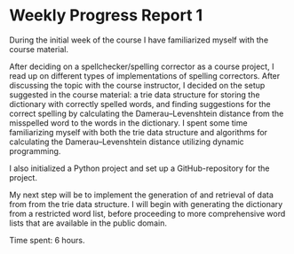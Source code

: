 # Weekly Progress Report 1

During the initial week of the course I have familiarized myself with the course material.

After deciding on a spellchecker/spelling corrector as a course project, I read up on different types of implementations of spelling correctors. After discussing the topic with the course instructor, I decided on the setup suggested in the course material: a trie data structure for storing the dictionary with correctly spelled words, and finding suggestions for the correct spelling by calculating the Damerau–Levenshtein distance from the misspelled word to the words in the dictionary. I spent some time familiarizing myself with both the trie data structure and algorithms for calculating the Damerau–Levenshtein distance utilizing dynamic programming.

I also initialized a Python project and set up a GitHub-repository for the project.

My next step will be to implement the generation of and retrieval of data from from the trie data structure. I will begin with generating the dictionary from a restricted word list, before proceeding to more comprehensive word lists that are available in the public domain.

Time spent: 6 hours.
